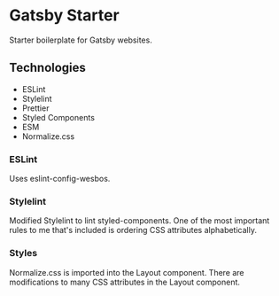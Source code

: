# Gatsby Starter
Starter boilerplate for Gatsby websites.

## Technologies
- ESLint
- Stylelint
- Prettier
- Styled Components
- ESM
- Normalize.css

### ESLint
Uses eslint-config-wesbos.

### Stylelint
Modified Stylelint to lint styled-components. One of the most important rules to me that's included is ordering CSS attributes alphabetically.

### Styles
Normalize.css is imported into the Layout component. There are modifications to many CSS attributes in the Layout component.